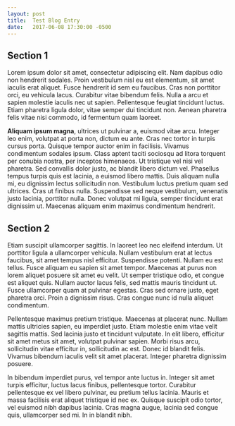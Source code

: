 ```yaml
---
layout: post
title:  Test Blog Entry
date:   2017-06-08 17:30:00 -0500
---
```


## Section 1

Lorem ipsum dolor sit amet, consectetur adipiscing elit. Nam dapibus odio non hendrerit sodales. Proin vestibulum nisl eu est elementum, sit amet iaculis erat aliquet. Fusce hendrerit id sem eu faucibus. Cras non porttitor orci, eu vehicula lacus. Curabitur vitae bibendum felis. Nulla a arcu et sapien molestie iaculis nec ut sapien. Pellentesque feugiat tincidunt luctus. Etiam pharetra ligula dolor, vitae semper dui tincidunt non. Aenean pharetra felis vitae nisi commodo, id fermentum quam laoreet.

__Aliquam ipsum magna__, ultrices ut pulvinar a, euismod vitae arcu. Integer leo enim, volutpat at porta non, dictum eu ante. Cras nec tortor in turpis cursus porta. Quisque tempor auctor enim in facilisis. Vivamus condimentum sodales ipsum. Class aptent taciti sociosqu ad litora torquent per conubia nostra, per inceptos himenaeos. Ut tristique vel nisi vel pharetra. Sed convallis dolor justo, ac blandit libero dictum vel. Phasellus tempus turpis quis est lacinia, a euismod libero mattis. Duis aliquam nulla mi, eu dignissim lectus sollicitudin non. Vestibulum luctus pretium quam sed ultrices. Cras ut finibus nulla. Suspendisse sed neque vestibulum, venenatis justo lacinia, porttitor nulla. Donec volutpat mi ligula, semper tincidunt erat dignissim ut. Maecenas aliquam enim maximus condimentum hendrerit.

## Section 2

Etiam suscipit ullamcorper sagittis. In laoreet leo nec eleifend interdum. Ut porttitor ligula a ullamcorper vehicula. Nullam vestibulum erat at lectus faucibus, sit amet tempus nisl efficitur. Suspendisse potenti. Nullam eu est tellus. Fusce aliquam eu sapien sit amet tempor. Maecenas at purus non lorem aliquet posuere sit amet eu velit. Ut semper tristique odio, et congue est aliquet quis. Nullam auctor lacus felis, sed mattis mauris tincidunt ut. Fusce ullamcorper quam at pulvinar egestas. Cras sed ornare justo, eget pharetra orci. Proin a dignissim risus. Cras congue nunc id nulla aliquet condimentum.

Pellentesque maximus pretium tristique. Maecenas at placerat nunc. Nullam mattis ultricies sapien, eu imperdiet justo. Etiam molestie enim vitae velit sagittis mattis. Sed lacinia justo et tincidunt vulputate. In elit libero, efficitur sit amet metus sit amet, volutpat pulvinar sapien. Morbi risus arcu, sollicitudin vitae efficitur in, sollicitudin ac est. Donec id blandit felis. Vivamus bibendum iaculis velit sit amet placerat. Integer pharetra dignissim posuere.

In bibendum imperdiet purus, vel tempor ante luctus in. Integer sit amet turpis efficitur, luctus lacus finibus, pellentesque tortor. Curabitur pellentesque ex vel libero pulvinar, eu pretium tellus lacinia. Mauris et massa facilisis erat aliquet tristique id nec ex. Quisque suscipit odio tortor, vel euismod nibh dapibus lacinia. Cras magna augue, lacinia sed congue quis, ullamcorper sed mi. In in blandit nibh.
